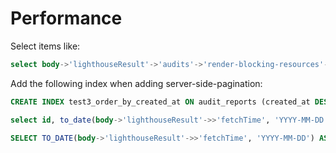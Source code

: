 # Performance

Select items like:
```sql
select body->'lighthouseResult'->'audits'->'render-blocking-resources'->'details'->'items' as test from audit_reports limit 1;
```

Add the following index when adding server-side-pagination:
```sql
CREATE INDEX test3_order_by_created_at ON audit_reports (created_at DESC);
```

```sql
select id, to_date(body->'lighthouseResult'->>'fetchTime', 'YYYY-MM-DD') as ts, body->'lighthouseResult'->'audits'->'max-potential-fid'->'numericValue' as mpf from audit_reports where page_id=4 limit 10;

SELECT TO_DATE(body->'lighthouseResult'->>'fetchTime', 'YYYY-MM-DD') AS day, AVG(CAST(body->'lighthouseResult'->'audits'->'max-potential-fid'->>'numericValue' AS INTEGER)) AS mpf FROM audit_reports WHERE page_id=4 GROUP BY day ORDER BY day;
```
